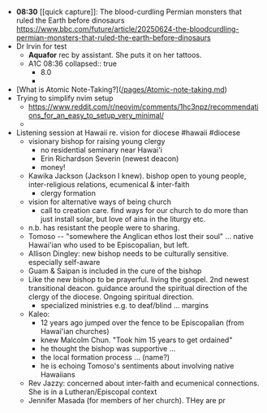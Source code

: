 - **08:30** [[quick capture]]: The blood-curdling Permian monsters that ruled the Earth before dinosaurs https://www.bbc.com/future/article/20250624-the-bloodcurdling-permian-monsters-that-ruled-the-earth-before-dinosaurs
- Dr Irvin for test
	- **Aquafor** rec by assistant. She puts it on her tattoos.
	- A1C 08:36
	  collapsed:: true
		- 8.0
		-
- [[](https://dev.to/gokayburuc/atomic-note-taking-guide-4fo9#what-is-atomic-notetaking)What is Atomic Note-Taking?]([/pages/Atomic-note-taking.md](//pages/Atomic-note-taking.md.md))
- Trying to simplify nvim setup
	- https://www.reddit.com/r/neovim/comments/1hc3npz/recommendations_for_an_easy_to_setup_very_minimal/
	-
- Listening session at Hawaii re. vision for diocese #hawaii #diocese
	- visionary bishop for raising young clergy
		- no residential seminary near Hawai'i
		- Erin Richardson Severin (newest deacon)
		- money!
	- Kawika Jackson (Jackson I knew). bishop open to young people, inter-religious relations, ecumenical & inter-faith
		- clergy formation
	- vision for alternative ways of being church
		- call to creation care. find ways for our church to do more than just install solar, but love of aina in the liturgy etc.
	- n.b. has resistant the people were to sharing.
	- Tomoso -- "somewhere the Anglican ethos lost their soul" ... native Hawai'ian who used to be Episcopalian, but left.
	- Allison Dingley: new bishop needs to be culturally sensitive. especially self-aware
	- Guam & Saipan is included in the cure of the bishop
	- Like the new bishop to be prayerful. living the gospel. 2nd newest transitional deacon. guidance around the spiritual direction of the clergy of the diocese. Ongoing spiritual direction.
		- specialized ministries e.g. to deaf/blind ... margins
	- Kaleo:
		- 12 years ago jumped over the fence to be Episcopalian (from Hawai'ian churches)
		- knew Malcolm Chun. "Took him 15 years to get ordained"
		- he thought the bishop was supportive ...
		- the local formation process ... (name?)
		- he is echoing Tomoso's sentiments about involving native Hawaiians
	- Rev Jazzy: concerned about inter-faith and ecumenical connections. She is in a Lutheran/Episcopal context
	- Jennifer Masada (for members of her church). THey are pr